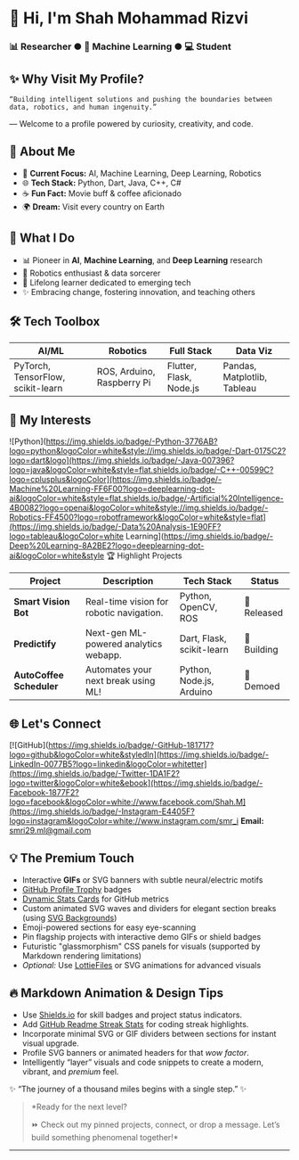 # 👋 Hi, I'm **Shah Mohammad Rizvi**  
### 📊 Researcher ● 📡 Machine Learning ● 💻 Student



## ✨ Why Visit My Profile?


  
    “Building intelligent solutions and pushing the boundaries between data, robotics, and human ingenuity.”
  
  
  — Welcome to a profile powered by curiosity, creativity, and code.


## 👀 About Me

- 🔭 **Current Focus:** AI, Machine Learning, Deep Learning, Robotics  
- 🌐 **Tech Stack:** Python, Dart, Java, C++, C#  
- ☕ **Fun Fact:** Movie buff & coffee aficionado  
- 🌍 **Dream:** Visit every country on Earth  

## 🌱 What I Do

- 📊 Pioneer in **AI**, **Machine Learning**, and **Deep Learning** research
- 🤖 Robotics enthusiast & data sorcerer
- 📖 Lifelong learner dedicated to emerging tech
- ✨ Embracing change, fostering innovation, and teaching others

## 🛠️ Tech Toolbox


  




| AI/ML             | Robotics         | Full Stack       | Data Viz        |
|-------------------|-----------------|------------------|-----------------|
| PyTorch, TensorFlow, scikit-learn    | ROS, Arduino, Raspberry Pi | Flutter, Flask, Node.js  | Pandas, Matplotlib, Tableau |



## 🧠 My Interests



![Python](https://img.shields.io/badge/-Python-3776AB?logo=python&logoColor=white&style://img.shields.io/badge/-Dart-0175C2?logo=dart&logo](https://img.shields.io/badge/-Java-007396?logo=java&logoColor=white&style=flat.shields.io/badge/-C++-00599C?logo=cplusplus&logoColor](https://img.shields.io/badge/-Machine%20Learning-FF6F00?logo=deeplearning-dot-ai&logoColor=white&style=flat.shields.io/badge/-Artificial%20Intelligence-4B0082?logo=openai&logoColor=white&style://img.shields.io/badge/-Robotics-FF4500?logo=robotframework&logoColor=white&style=flat](https://img.shields.io/badge/-Data%20Analysis-1E90FF?logo=tableau&logoColor=white Learning](https://img.shields.io/badge/-Deep%20Learning-8A2BE2?logo=deeplearning-dot-ai&logoColor=white&style 🏆 Highlight Projects

| Project                | Description                                      | Tech Stack                | Status      |
|------------------------|--------------------------------------------------|---------------------------|-------------|
| **Smart Vision Bot**   | Real-time vision for robotic navigation.         | Python, OpenCV, ROS       | 🚀 Released |
| **Predictify**         | Next-gen ML-powered analytics webapp.            | Dart, Flask, scikit-learn | 👷 Building |
| **AutoCoffee Scheduler**| Automates your next break using ML!             | Python, Node.js, Arduino  | 🎉 Demoed   |

## 🌐 Let's Connect


  
[![GitHub](https://img.shields.io/badge/-GitHub-181717?logo=github&logoColor=white&styledIn](https://img.shields.io/badge/-LinkedIn-0077B5?logo=linkedin&logoColor=whitetter](https://img.shields.io/badge/-Twitter-1DA1F2?logo=twitter&logoColor=white&ebook](https://img.shields.io/badge/-Facebook-1877F2?logo=facebook&logoColor=white://www.facebook.com/Shah.M](https://img.shields.io/badge/-Instagram-E4405F?logo=instagram&logoColor=white://www.instagram.com/smr_i **Email:** [smri29.ml@gmail.com](mailto:smri29.ml@gmail.com)

## 💡 The Premium Touch

- Interactive **GIFs** or SVG banners with subtle neural/electric motifs
- [GitHub Profile Trophy](https://github.com/ryo-ma/github-profile-trophy) badges
- [Dynamic Stats Cards](https://github.com/anuraghazra/github-readme-stats) for GitHub metrics
- Custom animated SVG waves and dividers for elegant section breaks (using [SVG Backgrounds](https://svgbackgrounds.com/))
- Emoji-powered sections for easy eye-scanning
- Pin flagship projects with interactive demo GIFs or shield badges
- Futuristic "glassmorphism" CSS panels for visuals (supported by Markdown rendering limitations)
- *Optional:* Use [LottieFiles](https://lottiefiles.com/) or SVG animations for advanced visuals

## 🔥 Markdown Animation & Design Tips

- Use [Shields.io](https://shields.io/) for skill badges and project status indicators.
- Add [GitHub Readme Streak Stats](https://github.com/denvercoder1/github-readme-streak-stats) for coding streak highlights.
- Incorporate minimal SVG or GIF dividers between sections for instant visual upgrade.
- Profile SVG banners or animated headers for that *wow factor*.
- Intelligently “layer” visuals and code snippets to create a modern, vibrant, and *premium* feel.



✨ “The journey of a thousand miles begins with a single step.” ✨



> *Ready for the next level?  
>  
> ⏩ Check out my pinned projects, connect, or drop a message. Let’s build something phenomenal together!*

---
